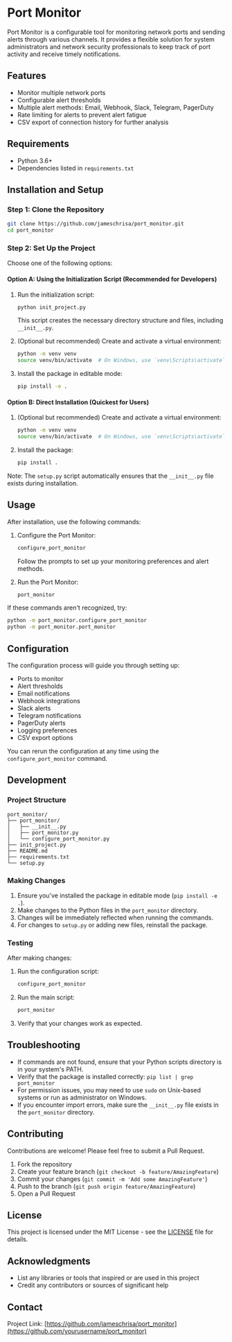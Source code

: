 # Port Monitor

Port Monitor is a configurable tool for monitoring network ports and sending alerts through various channels. It provides a flexible solution for system administrators and network security professionals to keep track of port activity and receive timely notifications.

## Features

- Monitor multiple network ports
- Configurable alert thresholds
- Multiple alert methods: Email, Webhook, Slack, Telegram, PagerDuty
- Rate limiting for alerts to prevent alert fatigue
- CSV export of connection history for further analysis

## Requirements

- Python 3.6+
- Dependencies listed in `requirements.txt`

## Installation and Setup

### Step 1: Clone the Repository

```bash
git clone https://github.com/jameschrisa/port_monitor.git
cd port_monitor
```

### Step 2: Set Up the Project

Choose one of the following options:

#### Option A: Using the Initialization Script (Recommended for Developers)

1. Run the initialization script:
   ```bash
   python init_project.py
   ```
   This script creates the necessary directory structure and files, including `__init__.py`.

2. (Optional but recommended) Create and activate a virtual environment:
   ```bash
   python -m venv venv
   source venv/bin/activate  # On Windows, use `venv\Scripts\activate`
   ```

3. Install the package in editable mode:
   ```bash
   pip install -e .
   ```

#### Option B: Direct Installation (Quickest for Users)

1. (Optional but recommended) Create and activate a virtual environment:
   ```bash
   python -m venv venv
   source venv/bin/activate  # On Windows, use `venv\Scripts\activate`
   ```

2. Install the package:
   ```bash
   pip install .
   ```

Note: The `setup.py` script automatically ensures that the `__init__.py` file exists during installation.

## Usage

After installation, use the following commands:

1. Configure the Port Monitor:
   ```bash
   configure_port_monitor
   ```
   Follow the prompts to set up your monitoring preferences and alert methods.

2. Run the Port Monitor:
   ```bash
   port_monitor
   ```

If these commands aren't recognized, try:

```bash
python -m port_monitor.configure_port_monitor
python -m port_monitor.port_monitor
```

## Configuration

The configuration process will guide you through setting up:

- Ports to monitor
- Alert thresholds
- Email notifications
- Webhook integrations
- Slack alerts
- Telegram notifications
- PagerDuty alerts
- Logging preferences
- CSV export options

You can rerun the configuration at any time using the `configure_port_monitor` command.

## Development

### Project Structure

```
port_monitor/
├── port_monitor/
│   ├── __init__.py
│   ├── port_monitor.py
│   └── configure_port_monitor.py
├── init_project.py
├── README.md
├── requirements.txt
└── setup.py
```

### Making Changes

1. Ensure you've installed the package in editable mode (`pip install -e .`).
2. Make changes to the Python files in the `port_monitor` directory.
3. Changes will be immediately reflected when running the commands.
4. For changes to `setup.py` or adding new files, reinstall the package.

### Testing

After making changes:

1. Run the configuration script:
   ```bash
   configure_port_monitor
   ```

2. Run the main script:
   ```bash
   port_monitor
   ```

3. Verify that your changes work as expected.

## Troubleshooting

- If commands are not found, ensure that your Python scripts directory is in your system's PATH.
- Verify that the package is installed correctly: `pip list | grep port_monitor`
- For permission issues, you may need to use `sudo` on Unix-based systems or run as administrator on Windows.
- If you encounter import errors, make sure the `__init__.py` file exists in the `port_monitor` directory.

## Contributing

Contributions are welcome! Please feel free to submit a Pull Request.

1. Fork the repository
2. Create your feature branch (`git checkout -b feature/AmazingFeature`)
3. Commit your changes (`git commit -m 'Add some AmazingFeature'`)
4. Push to the branch (`git push origin feature/AmazingFeature`)
5. Open a Pull Request

## License

This project is licensed under the MIT License - see the [LICENSE](LICENSE) file for details.

## Acknowledgments

- List any libraries or tools that inspired or are used in this project
- Credit any contributors or sources of significant help

## Contact

Project Link: [https://github.com/jameschrisa/port_monitor](https://github.com/yourusername/port_monitor)
